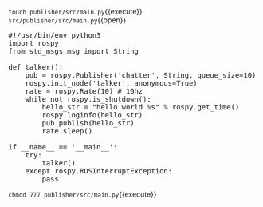 `touch publisher/src/main.py`{{execute}}
`src/publisher/src/main.py`{{open}}

<pre class="file" data-target="clipboard">
#!/usr/bin/env python3
import rospy
from std_msgs.msg import String

def talker():
    pub = rospy.Publisher('chatter', String, queue_size=10)
    rospy.init_node('talker', anonymous=True)
    rate = rospy.Rate(10) # 10hz
    while not rospy.is_shutdown():
        hello_str = "hello world %s" % rospy.get_time()
        rospy.loginfo(hello_str)
        pub.publish(hello_str)
        rate.sleep()

if __name__ == '__main__':
    try:
        talker()
    except rospy.ROSInterruptException:
        pass
</pre>

`chmod 777 publisher/src/main.py`{{execute}}